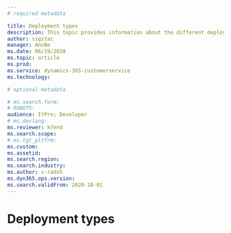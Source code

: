 ```yaml
---
# required metadata

title: Deployment types
description: This topic provides information about the different deployment types of Project operations and helps you determine which is right for your company.
author: sigitac
manager: AnnBe
ms.date: 06/19/2020
ms.topic: article
ms.prod: 
ms.service: dynamics-365-customerservice
ms.technology: 

# optional metadata

# ms.search.form: 
# ROBOTS: 
audience: ItPro; Developer
# ms.devlang: 
ms.reviewer: kfend
ms.search.scope: 
# ms.tgt_pltfrm: 
ms.custom: 
ms.assetid: 
ms.search.region: 
ms.search.industry: 
ms.author: v-radsh
ms.dyn365.ops.version: 
ms.search.validFrom: 2020-10-01
---
```


# Deployment types

